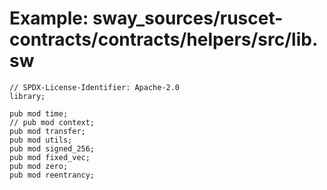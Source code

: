 # Example: sway_sources/ruscet-contracts/contracts/helpers/src/lib.sw

```sway
// SPDX-License-Identifier: Apache-2.0
library;

pub mod time;
// pub mod context;
pub mod transfer;
pub mod utils;
pub mod signed_256;
pub mod fixed_vec;
pub mod zero;
pub mod reentrancy;
```
